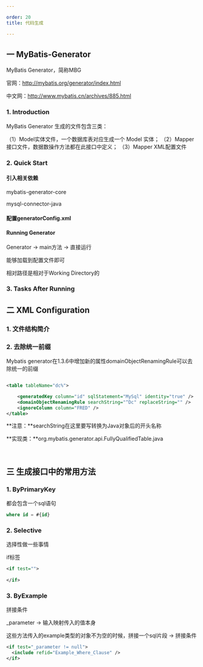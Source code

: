 ```yaml
---

order: 20
title: 代码生成

---
```



## 一 MyBatis-Generator

MyBatis Generator，简称MBG

官网：http://mybatis.org/generator/index.html

中文网：http://www.mybatis.cn/archives/885.html



### 1. Introduction



MyBatis Generator 生成的文件包含三类：

（1）Model实体文件，一个数据库表对应生成一个 Model 实体；
（2）Mapper接口文件，数据数操作方法都在此接口中定义；
（3）Mapper XML配置文件



### 2. Quick Start

#### 引入相关依赖

mybatis-generator-core

mysql-connector-java



#### 配置generatorConfig.xml





#### Running Generator

Generator → main方法 → 直接运行

能够加载到配置文件即可

相对路径是相对于Working Directory的





### 3. Tasks After Running







## 二 XML Configuration



### 1. 文件结构简介







### 2. 去除统一前缀

Mybatis generator在1.3.6中增加新的属性domainObjectRenamingRule可以去除统一的前缀

```xml

<table tableName="dc%">

	<generatedKey column="id" sqlStatement="MySql" identity="true" />
	<domainObjectRenamingRule searchString="^Dc" replaceString="" />
	<ignoreColumn column="FRED" />
</table>

```

**注意：**searchString在这里要写转换为Java对象后的开头名称 

**实现类：**org.mybatis.generator.api.FullyQualifiedTable.java



<br>



## 三 生成接口中的常用方法

### 1. ByPrimaryKey

都会包含一个sql语句

```sql
where id = #{id}
```



### 2. Selective

选择性做一些事情

if标签

```xml
<if test="">
	
</if>
```



### 3. ByExample

拼接条件

_parameter   → 输入映射传入的值本身

这些方法传入的example类型的对象不为空的时候，拼接一个sql片段 → 拼接条件

```xml
<if test="_parameter != null">
  <include refid="Example_Where_Clause" />
</if>
```





#  